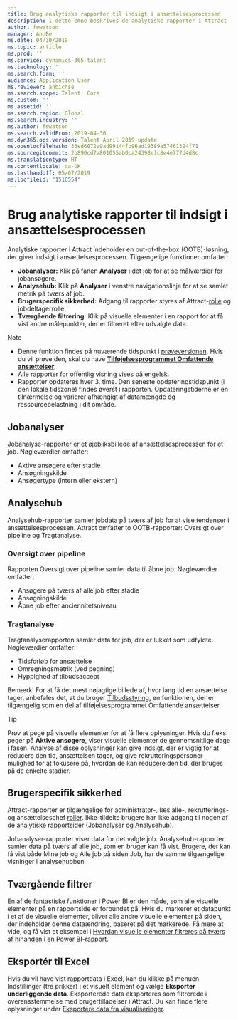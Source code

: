 ```yaml
---
title: Brug analytiske rapporter til indsigt i ansættelsesprocessen
description: I dette emne beskrives de analytiske rapporter i Attract
author: fewatson
manager: AnnBe
ms.date: 04/30/2019
ms.topic: article
ms.prod: ''
ms.service: dynamics-365-talent
ms.technology: ''
ms.search.form: ''
audience: Application User
ms.reviewer: anbichse
ms.search.scope: Talent, Core
ms.custom: ''
ms.assetid: ''
ms.search.region: Global
ms.search.industry: ''
ms.author: fewatson
ms.search.validFrom: 2019-04-30
ms.dyn365.ops.version: Talent April 2019 update
ms.openlocfilehash: 33ed6072a9ad99144fb96ad19389a57461324f71
ms.sourcegitcommit: 2b890cd7a801055ab0ca24398efc8e4e777d4d8c
ms.translationtype: HT
ms.contentlocale: da-DK
ms.lasthandoff: 05/07/2019
ms.locfileid: "1516554"
---
```

# <a name="use-analytic-reports-for-hiring-process-insights"></a>Brug analytiske rapporter til indsigt i ansættelsesprocessen

Analytiske rapporter i Attract indeholder en out-of-the-box (OOTB)-løsning, der giver indsigt i ansættelsesprocessen. Tilgængelige funktioner omfatter:

- **Jobanalyser:** Klik på fanen **Analyser** i det job for at se målværdier for jobansøgere.
- **Analysehub:** Klik på **Analyser** i venstre navigationslinje for at se samlet metrik på tværs af job.
- **Brugerspecifik sikkerhed:** Adgang til rapporter styres af Attract-[rolle](security-attract.md) og jobdeltagerrolle.
- **Tværgående filtrering:** Klik på visuelle elementer i en rapport for at få vist andre målepunkter, der er filtreret efter udvalgte data.

>[!NOTE] 
>- Denne funktion findes på nuværende tidspunkt i [prøveversionen](access-preview-feature.md). Hvis du vil prøve den, skal du have [**Tilføjelsesprogrammet Omfattende ansættelser**](attract-comprehensive-hiring.md).
>- Alle rapporter for offentlig visning vises på engelsk.
>- Rapporter opdateres hver 3. time. Den seneste opdateringstidspunkt (i den lokale tidszone) findes øverst i rapporten. Opdateringstiderne er en tilnærmelse og varierer afhængigt af datamængde og ressourcebelastning i dit område.

## <a name="job-analytics"></a>Jobanalyser

Jobanalyse-rapporter er et øjebliksbillede af ansættelsesprocessen for et job.  Nøgleværdier omfatter:

- Aktive ansøgere efter stadie
- Ansøgningskilde
- Ansøgertype (intern eller ekstern)

## <a name="analytics-hub"></a>Analysehub

Analysehub-rapporter samler jobdata på tværs af job for at vise tendenser i ansættelsesprocessen. Attract omfatter to OOTB-rapporter: Oversigt over pipeline og Tragtanalyse.

### <a name="pipeline-summary"></a>Oversigt over pipeline

Rapporten Oversigt over pipeline samler data til åbne job. Nøgleværdier omfatter:

- Ansøgere på tværs af alle job efter stadie
- Ansøgningskilde
- Åbne job efter anciennitetsniveau

### <a name="funnel-analysis"></a>Tragtanalyse

Tragtanalyserapporten samler data for job, der er lukket som udfyldte. Nøgleværdier omfatter:

- Tidsforløb for ansættelse
- Omregningsmetrik (ved pegning)
- Hyppighed af tilbudsaccept

Bemærk! For at få det mest nøjagtige billede af, hvor lang tid en ansættelse tager, anbefales det, at du bruger [Tilbudsstyring](offer-setup.md), en funktionen, der er tilgængelig som en del af tilføjelsesprogrammet Omfattende ansættelser.

>[!TIP] 
>Prøv at pege på visuelle elementer for at få flere oplysninger. Hvis du f.eks. peger på **Aktive ansøgere**, viser visuelle elementer de gennemsnitlige dage i fasen. Analyse af disse oplysninger kan give indsigt, der er vigtig for at reducere den tid, ansættelsen tager, og give rekrutteringspersoner mulighed for at fokusere på, hvordan de kan reducere den tid, der bruges på de enkelte stadier.

## <a name="user-specific-security"></a>Brugerspecifik sikkerhed

Attract-rapporter er tilgængelige for administrator-, læs alle-, rekrutterings- og ansættelseschef [roller](security-attract.md). Ikke-tildelte brugere har ikke adgang til nogen af de analytiske rapportsider (Jobanalyser og Analysehub).

Jobanalyser-rapporter viser data for det valgte job. Analysehub-rapporter samler data på tværs af alle job, som en bruger kan få vist. Brugere, der kan få vist både Mine job og Alle job på siden Job, har de samme tilgængelige visninger i analysehubben.

## <a name="cross-filter"></a>Tværgående filtrer

En af de fantastiske funktioner i Power BI er den måde, som alle visuelle elementer på en rapportside er forbundet på. Hvis du markerer et datapunkt i et af de visuelle elementer, bliver alle andre visuelle elementer på siden, der indeholder denne dataændring, baseret på det markerede. Få mere at vide, og få vist et eksempel i [Hvordan visuelle elementer filtreres på tværs af hinanden i en Power BI-rapport](https://docs.microsoft.com/en-us/power-bi/consumer/end-user-interactions).

## <a name="export-to-excel"></a>Eksportér til Excel

Hvis du vil have vist rapportdata i Excel, kan du klikke på menuen Indstillinger (tre prikker) i et visuelt element og vælge **Eksporter underliggende data**. Eksporterede data eksporteres som filtrerede i overensstemmelse med brugertilladelser i Attract. Du kan finde flere oplysninger under [Eksportere data fra visualiseringer](https://docs.microsoft.com/en-us/power-bi/visuals/power-bi-visualization-export-data).
